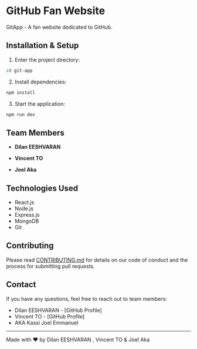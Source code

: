 # GitHub Fan Website

GitApp - A fan website dedicated to GitHub.

## Installation & Setup

1. Enter the project directory:

```bash
cd git-app
```

2. Install dependencies:

```bash
npm install
```

3. Start the application:

```bash
npm run dev
```

## Team Members

- **Dilan EESHVARAN**

- **Vincent TO**

- **Joel Aka**

## Technologies Used

- React.js
- Node.js
- Express.js
- MongoDB
- Git

## Contributing

Please read [CONTRIBUTING.md](CONTRIBUTING.md) for details on our code of conduct and the process for submitting pull requests.

## Contact

If you have any questions, feel free to reach out to team members:
- Dilan EESHVARAN - [GitHub Profile]
- Vincent TO - [GitHub Profile]
- AKA Kassi Joel Emmanuel


---
Made with ❤️ by Dilan EESHVARAN , Vincent TO & Joel Aka
